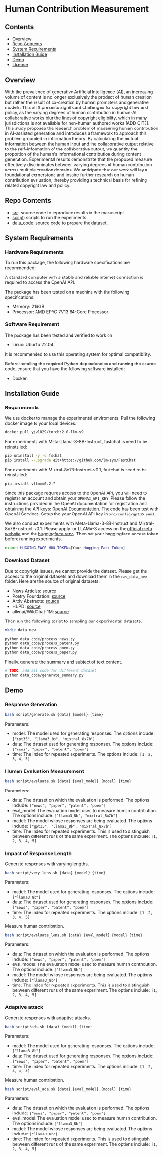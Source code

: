 # Human Contribution Measurement

## Contents
- [Overview](#overview)
- [Repo Contents](#repo-contents)
- [System Requirements](#system-requirements)
- [Installation Guide](#installation-guide)
- [Demo](#demo)
- [License](./LICENSE)


## Overview
With the prevalence of generative Artificial Intelligence (AI), an increasing volume of content is no longer exclusively the product of human creation but rather the result of co-creation by human prompters and generative models. This shift presents significant challenges for copyright law and policy, as the varying degrees of human contribution in human-AI collaborative works blur the lines of copyright eligibility, which in many jurisdictions is not available for non-human authored works [ADD CITE]. This study proposes the research problem of measuring human contribution in AI-assisted generation and introduces a framework to approach this problem grounded in information theory. By calculating the mutual information between the human input and the collaborative output relative to the self-information of the collaborative output, we quantify the proportion of the human's informational contribution during content generation. Experimental results demonstrate that the proposed measure effectively discriminates between varying degrees of human contribution across multiple creation domains. We anticipate that our work will lay a foundational cornerstone and inspire further research on human contribution evaluation, thereby providing a technical basis for refining related copyright law and policy.

## Repo Contents
- [src](./src): source code to reproduce results in the manuscript.
- [script](./script): scripts to run the experiments.
- [data_code](./data_code): source code to prepare the dataset.

## System Requirements

### Hardware Requirements

To run this package, the following hardware specifications are recommended:

A standard computer with a stable and reliable internet connection is required to access the OpenAI API.

The package has been tested on a machine with the following specifications:

* Memory: 216GB
* Processor: AMD EPYC 7V13 64-Core Processor

### Software Requirement

The package has been tested and verified to work on 

* Linux: Ubuntu 22.04.

It is recommended to use this operating system for optimal compatibility.

Before installing the required Python dependencies and running the source code, ensure that you have the following software installed:

* Docker.


## Installation Guide

### Requirements
We use docker to manage the experimental enviroments. Pull the following docker image to your local devices.
```bash
docker pull yjw1029/torch:2.0-llm-v9
```

For experiments with Meta-Llama-3-8B-Instruct, fastchat is need to be reinstalled:
```bash
pip uninstall -y -q fschat
pip install --upgrade git+https://github.com/lm-sys/FastChat
```

For experiments with Mixtral-8x7B-Instruct-v0.1, fastchat is need to be reinstalled:
```bash
pip install vllm==0.2.7
```

Since this package requires access to the OpenAI API, you will need to register an account and obtain your `OPENAI_API_KEY`. Please follow the instructions provided in the OpenAI documentation for registration and obtaining the API keys: [OpenAI Documentation](https://platform.openai.com/docs/introduction).
The code has been test with OpenAI Services.
Setup the your OpenAI API key in `src/config/gpt35.yaml`.

We also conduct experiments with Meta-Llama-3-8B-Instruct and Mixtral-8x7B-Instruct-v0.1. Please apply for LLAMA-3 access on the [official meta website](https://llama.meta.com/llama-downloads/) and the [huggingface repo](https://huggingface.co/meta-llama/Meta-Llama-3-8B-Instruct). Then set your huggingface access token before running experiments.

```bash
export HUGGING_FACE_HUB_TOKEN=[Your Hugging Face Token]
``` 

### Download Dataset
Due to copyright issues, we cannot provide the dataset. Please get the access to the original datasets and download them in the `raw_data_new` folder. Here are the source of original datasets:
- News Articles: [source](https://dataverse.harvard.edu/dataset.xhtml?persistentId=doi:10.7910/DVN/GMFCTR)
- Poetry Foundation: [source](https://www.kaggle.com/datasets/tgdivy/poetry-foundation-poems)
- Arxiv Abstracts: [source](https://huggingface.co/datasets/gfissore/arxiv-abstracts-2021)
- HUPD: [source](https://huggingface.co/datasets/HUPD/hupd/blob/main/data/2018.tar.gz)
- allenai/WildChat-1M: [source](https://huggingface.co/datasets/allenai/WildChat-1M)

Then run the following script to sampling our experimental datasets.
```bash
mkdir data_new

python data_code/process_news.py
python data_code/process_patent.py
python data_code/process_poem.py
python data_code/process_paper.py
```

Finally, generate the summary and subject of text content.
```bash
# TODO: add all code for different dataset
python data_code/generate_summary.py
```

## Demo
### Response Generation
```bash
bash script/generate.sh {data} {model} {time}
```
Parameters:
- model: The model used for generating responses. The options include: `["gpt35", "llama3_8b", "mixtral_8x7b"]`
- data: The dataset used for generating responses. The options include: `["news", "paper", "patent", "poem"]`
- time: The index for repeated experiments. The options include: `[1, 2, 3, 4, 5]`


### Human Evaluation Measurement
```bash
bash script/evaluate.sh {data} {eval_model} {model} {time}
```
Parameters:

- data: The dataset on which the evaluation is performed. The options include: `["news", "paper", "patent", "poem"]`
- eval_model: The evaluation model used to measure human contribution. The options include: `["llama3_8b", "mixtral_8x7b"]`
- model: The model whose responses are being evaluated. The options include: `["gpt35", "llama3_8b", "mixtral_8x7b"]`
- time: The index for repeated experiments. This is used to distinguish between different runs of the same experiment. The options include: `[1, 2, 3, 4, 5]`

### Impact of Response Length
Generate responses with varying lengths.
```bash
bash script/very_lens.sh {data} {model} {time}
```
Parameters:
- model: The model used for generating responses. The options include: `["llama3_8b"]`
- data: The dataset used for generating responses. The options include: `["news", "paper", "patent", "poem"]`
- time: The index for repeated experiments. The options include: `[1, 2, 3, 4, 5]`

Measure human contribution.
```bash
bash script/evaluate_lens.sh {data} {eval_model} {model} {time}
```
Parameters:
- data: The dataset on which the evaluation is performed. The options include: `["news", "paper", "patent", "poem"]`
- eval_model: The evaluation model used to measure human contribution. The options include: `["llama3_8b"]`
- model: The model whose responses are being evaluated. The options include: `["llama3_8b"]`
- time: The index for repeated experiments. This is used to distinguish between different runs of the same experiment. The options include: `[1, 2, 3, 4, 5]`

### Adaptive attack

Generate responses with adaptive attacks.
```bash
bash script/ada.sh {data} {model} {time}
```
Parameters:
- model: The model used for generating responses. The options include: `["llama3_8b"]`
- data: The dataset used for generating responses. The options include: `["news", "paper", "patent", "poem"]`
- time: The index for repeated experiments. The options include: `[1, 2, 3, 4, 5]`

Measure human contribution.
```bash
bash script/eval_ada.sh {data} {eval_model} {model} {time}
```
Parameters:
- data: The dataset on which the evaluation is performed. The options include: `["news", "paper", "patent", "poem"]`
- eval_model: The evaluation model used to measure human contribution. The options include: `["llama3_8b"]`
- model: The model whose responses are being evaluated. The options include: `["llama3_8b"]`
- time: The index for repeated experiments. This is used to distinguish between different runs of the same experiment. The options include: `[1, 2, 3, 4, 5]`
